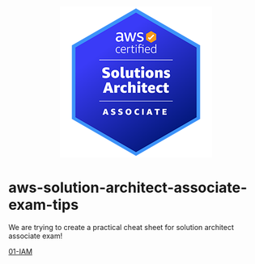 <p align="center">
<img src="assets/AWS-Certified-Solutions-Architect-Associate_badge.png">
</p>

# aws-solution-architect-associate-exam-tips
We are trying to create a practical cheat sheet for solution architect associate exam! 

[01-IAM](content/01-IAM/README.md)